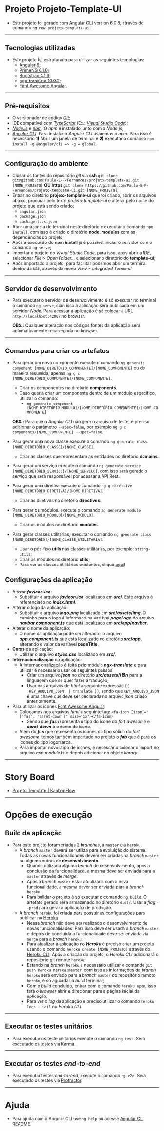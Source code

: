 # Projeto Projeto-Template-UI

* Este projeto foi gerado com [Angular CLI](https://github.com/angular/angular-cli) version 6.0.8, através do comando `ng new projeto-template-ui`.

---
## Tecnologias utilizadas

* Este projeto foi estruturado para utilizar as seguintes tecnologias:
	* [Angular 6](https://angular.io/);
    * [PrimeNG 6.1.0](https://www.primefaces.org/primeng/#/);
    * [Bootstrap 4.1.3](https://getbootstrap.com/);
	* [ngx-translate 10.0.2](https://github.com/ngx-translate/core);
	* [Font Awesome Angular](https://fontawesome.com/how-to-use/on-the-web/using-with/angular).

---
## Pré-requisitos

* O versionador de código [*Git*](https://git-scm.com/);
* IDE compatível com [*TypeScript*](https://www.typescriptlang.org/) (Ex.: [*Visual Studio Code*](https://code.visualstudio.com/));
* [*Node.js*](https://nodejs.org/en/) e [*npm*](https://www.npmjs.com/). O *npm* é instalado junto com o *Node.js*;
* [*Angular CLI*](https://cli.angular.io/). Para instalar o *Angular CLI* usaremos o *npm*. Para isso é necessário  **1)** Abrir um janela de terminal e **2)** executar o comando `npm install -g @angular/cli => -g = global`.

---
## Configuração do ambiente

* Clonar os fontes do repositório *git* via **ssh** `git clone git@github.com:Paulo-E-F-Fernandes/projeto-template-ui.git [NOME_PROJETO]` **OU https** `git clone https://github.com/Paulo-E-F-Fernandes/projeto-template-ui.git [NOME_PROJETO]`;
* Entrar no diretório **projeto-template-ui** que foi criado, abrir os arquivos abaixo, procurar pelo texto *projeto-template-ui* e alterar pelo nome do projeto que está sendo criado; 
	* `angular.json`
	* `package.json`
	* `package-lock.json`
* Abrir uma janela de terminal neste diretório e executar o comando `npm install`, com isso é criado o diretório **node_modules** com as dependências do projeto;
* Após a execução do **npm install** já é possível iniciar o servidor com o comando `ng serve`;
* Importar o projeto no *Visual Studio Code*, para isso, após abrir a *IDE*, selecionar *File* > *Open Folder...* e selecionar o diretório do **template-ui**;
* Após importado o projeto, para facilitar podemos abrir um terminal dentro da *IDE*, através do menu *View* > *Integrated Terminal*

---
## Servidor de desenvolvimento

* Para executar o servidor de desenvolvimento é só executar no terminal o comando `ng serve`, com isso a aplicação será publicada em um servidor *Node*. Para acessar a aplicação é só colocar a URL `http://localhost:4200/` no browser.

	**OBS.:** Qualquer alteração nos códigos fontes da aplicação será automaticamente recarregada no browser.

---
## Comandos para criar os artefatos

* Para gerar um novo componente execute o comando `ng generate component [NOME_DIRETÓRIO_COMPONENTE]/[NOME_COMPONENTE]` ou de maneira resumida, apenas `ng g c [NOME_DIRETÓRIO_COMPONENTE]/[NOME_COMPONENTE]`.
	* Criar os componentes no diretório **components**.
	* Caso queria criar um componente dentro de um módulo específico, utilizar o comando:
		* `ng generate component [NOME_DIRETÓRIO_MÓDULO]/[NOME_DIRETÓRIO_COMPONENTE]/[NOME_COMPONENTE]`

	**OBS.:** Para que o *Angular CLI* não gere o arquivo de teste, é preciso adicionar o parâmetro `--spec=false`, por exemplo `ng g c components/[NOME_COMPONENTE] --spec=false`.

* Para gerar uma nova classe execute o comando `ng generate class [NOME_DIRETÓRIO_CLASSE]/[NOME_CLASSE]`.
	* Criar as classes que representam as entidades no diretório **domains**.

* Para gerar um serviço execute o comando `ng generate service [NOME_DIRETÓRIO_SERVICO]/[NOME_SERVICO]`, com isso será gerado o serviço que será responsável por acessar a API Rest.

* Para gerar uma diretiva execute o comando `ng g directive [NOME_DIRETÓRIO_DIRETIVA]/[NOME_DIRETIVA]`.
	* Criar as diretivas no diretório **directives**.

* Para gerar os módulos, execute o comando `ng generate module [NOME_DIRETÓRIO_MÓDULO]/[NOME_MÓDULO]`.
	* Criar os módulos no diretório **modules**.

* Para gerar classes utilitárias, executar o comando `ng generate class [NOME_DIRETÓRIO]/[NOME_CLASSE_UTILITÁRIA]`.
	* Usar o pós-fixo **utils** nas classes utilitárias, por exemplo: `string-utils`;
	* Criar os módulos no diretório **utils**;
	* Para ver as classes utilitárias existentes, clique [aqui](docs/UTILS.md)!

## Configurações da aplicação
* Alterar ***favicon.ico***:
	* Substituir o arquivo ***favicon.ico*** localizado em ***src*/**. Este arquivo é referenciado no ***index.html***.
* Alterar o logo da aplicação:
	* Substituir o arquivo ***logo.png*** localizado em ***src*/*assets*/*img***. O caminho para o logo é informado na variável ***pageLogo*** do arquivo ***navbar.component.ts*** que está localizado em ***src*/*app*/*navbar***.
* Alterar o nome da aplicação:
	* O nome da aplicação pode ser alterado no arquivo ***app.component.ts*** que está localizado no diretório ***src*/*app***, alterando o valor da variável **pageTitle**.
* **Cores** da aplicação:
	* Utilizar o arquivo ***styles.css*** localizado em ***src*/**.
* **Internacionalização** da aplicação:
	* A internacionalização é feita pelo módulo ***ngx-translate*** e para utilizar é necessário usar os seguintes passos:
		* Criar um arquivo ***json*** no diretório ***src*/*assets*/*i18n*** para a linguagem que se quer fazer a tradução;
		* Usar nos arquivos de *html* a seguinte expressão `{{ 'KEY_ARQUIVO_JSON' | translate }}`, sendo que `KEY_ARQUIVO_JSON` é uma chave que deve ser declarada no arquivo *json* criado anteriormente.
* Para utilizar os ícones [Font Awesome Angular](https://fontawesome.com/how-to-use/on-the-web/using-with/angular):
	* Colocamos nos arquivos *html* a seguinte tag: `<fa-icon [icon]="['fas', 'caret-down']" size="1x"></fa-icon>`
		* Sendo que ***fas*** representa o tipo do ícone do *fort awesome* e ***caret-down*** é o nome do ícone.
	* Além do ***fas*** que representa os ícones do tipo sólido do *fort awesome*, temos também importado no projeto o ***fab*** que é para os ícones do tipo logomarca.
	* Para importar novos tipo de ícones, é necessário colocar o import no arquivo *app.module.ts* e depois adicionar no objeto *library*.

---
# Story Board
* [Projeto Template | KanbanFlow](https://kanbanflow.com/board/3zg62Z)

---
# Opções de execução

## Build da aplicação

* Para este projeto foram criadas 2 *branches*, a `master` e a `heroku`.
  * A *branch* `master` deverá ser utiliza para a evoluição do sistema. Todas as novas funcionalidades devem ser criadas na *branch* `master` ou alguma outras de **desenvolvimento**.
    * Quando utilizada alguma *branch* de desenvolvimento, após a conclusão da funcionalidade, a mesma deve ser enviada para a `master` através de *merge*.
	* Após a *branch* `master` estar atualizada com a nova funcionalidade, a mesma dever ser enviada para a *branch* `heroku`. 
	* Para buildar o projeto é só executar o comando `ng build`. O artefato gerado será armazenado no diretório `dist/`. Usar a *flag* `--prod` para gerar a aplicação de produção.
  * A *branch* `heroku` foi criada para possuir as configurações para publicar no [Heroku](https://www.heroku.com).
    * Nessa *branch* não deve ser realizado o desenvolvimento de novas funcionalidades. Para isso deve ser usada a *branch* `master` e depois de concluída a funcionalidade deve ser enviada via `merge` para a *branch* `heroku`;
	* Para atualizar a aplicação no ***Heroku*** é preciso criar um projeto usando o comando `heroku create [NOME_PROJETO]` através do [Heroku CLI](https://devcenter.heroku.com/articles/heroku-cli). Após a criação do projeto, o *Heroku CLI* adicionará o repositório git remote `heroku`;
	* Estando na *branch* `heroku` é necessário utilizar o comando `git push heroku heroku:master`, com isso as informações da *branch* `heroku` será enviado para a *branch* `master` do repositório remoto `heroku`, é só aguardar o *build* terminar;
	* Com o *build* concluído, entrar com o comando `heroku open`, isso fará o *browser* abrir e direcionar para a página inicial da aplicação;
	* Para ver o *log* da aplicação é preciso utilizar o comando `heroku logs --tail` no *Heroku CLI*. 

---
## Executar os testes unitários

* Para executar os teste unitários execute o comando `ng test`. Será executado os testes via [Karma](https://karma-runner.github.io).

---
## Executar os testes *end-to-end*

* Para executar testes *end-to-end*, execute o comando `ng e2e`. Será executado os testes via [Protractor](http://www.protractortest.org/).

---
# Ajuda

* Para ajuda com o Angular CLI use `ng help` ou acesse [Angular CLI README](https://github.com/angular/angular-cli/blob/master/README.md).

